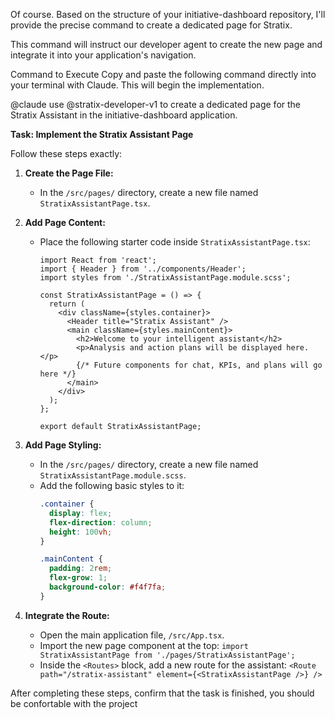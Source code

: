 Of course. Based on the structure of your initiative-dashboard repository, I'll provide the precise command to create a dedicated page for Stratix.

This command will instruct our developer agent to create the new page and integrate it into your application's navigation.

Command to Execute
Copy and paste the following command directly into your terminal with Claude. This will begin the implementation.

@claude use @stratix-developer-v1 to create a dedicated page for the Stratix Assistant in the initiative-dashboard application.

**Task: Implement the Stratix Assistant Page**

Follow these steps exactly:

1.  **Create the Page File:**
    * In the `/src/pages/` directory, create a new file named `StratixAssistantPage.tsx`.

2.  **Add Page Content:**
    * Place the following starter code inside `StratixAssistantPage.tsx`:
        ```tsx
        import React from 'react';
        import { Header } from '../components/Header';
        import styles from './StratixAssistantPage.module.scss';

        const StratixAssistantPage = () => {
          return (
            <div className={styles.container}>
              <Header title="Stratix Assistant" />
              <main className={styles.mainContent}>
                <h2>Welcome to your intelligent assistant</h2>
                <p>Analysis and action plans will be displayed here.</p>
                {/* Future components for chat, KPIs, and plans will go here */}
              </main>
            </div>
          );
        };

        export default StratixAssistantPage;
        ```

3.  **Add Page Styling:**
    * In the `/src/pages/` directory, create a new file named `StratixAssistantPage.module.scss`.
    * Add the following basic styles to it:
        ```scss
        .container {
          display: flex;
          flex-direction: column;
          height: 100vh;
        }

        .mainContent {
          padding: 2rem;
          flex-grow: 1;
          background-color: #f4f7fa;
        }
        ```

4.  **Integrate the Route:**
    * Open the main application file, `/src/App.tsx`.
    * Import the new page component at the top:
        `import StratixAssistantPage from './pages/StratixAssistantPage';`
    * Inside the `<Routes>` block, add a new route for the assistant:
        `<Route path="/stratix-assistant" element={<StratixAssistantPage />} />`

After completing these steps, confirm that the task is finished, you should be confortable with the project